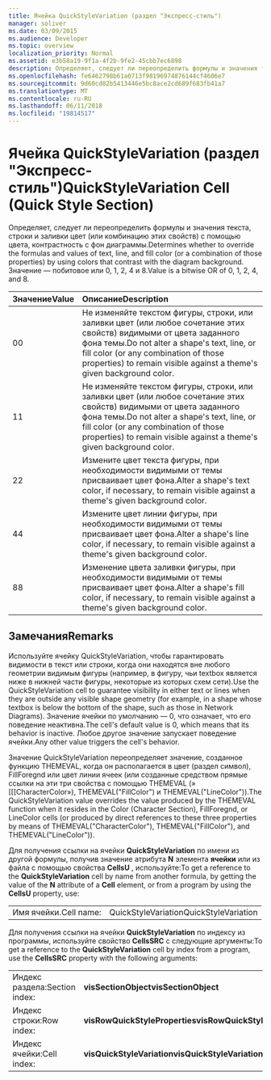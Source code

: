 ```yaml
---
title: Ячейка QuickStyleVariation (раздел "Экспресс-стиль")
manager: soliver
ms.date: 03/09/2015
ms.audience: Developer
ms.topic: overview
localization_priority: Normal
ms.assetid: e3b58a19-9f1a-4f2b-9fe2-45cbb7ec6898
description: Определяет, следует ли переопределить формулы и значения текста, строки и заливки цвет (или комбинацию этих свойств) с помощью цвета, контрастность с фон диаграммы. Значение — побитовое или 0, 1, 2, 4 и 8.
ms.openlocfilehash: fe6462798b61a0713f98196974876144cf4606e7
ms.sourcegitcommit: 9d60cd82b5413446e5bc8ace2cd689f683fb41a7
ms.translationtype: MT
ms.contentlocale: ru-RU
ms.lasthandoff: 06/11/2018
ms.locfileid: "19814517"
---
```

# <a name="quickstylevariation-cell-quick-style-section"></a><span data-ttu-id="02aa8-104">Ячейка QuickStyleVariation (раздел "Экспресс-стиль")</span><span class="sxs-lookup"><span data-stu-id="02aa8-104">QuickStyleVariation Cell (Quick Style Section)</span></span>

<span data-ttu-id="02aa8-105">Определяет, следует ли переопределить формулы и значения текста, строки и заливки цвет (или комбинацию этих свойств) с помощью цвета, контрастность с фон диаграммы.</span><span class="sxs-lookup"><span data-stu-id="02aa8-105">Determines whether to override the formulas and values of text, line, and fill color (or a combination of those properties) by using colors that contrast with the diagram background.</span></span> <span data-ttu-id="02aa8-106">Значение — побитовое или 0, 1, 2, 4 и 8.</span><span class="sxs-lookup"><span data-stu-id="02aa8-106">Value is a bitwise OR of 0, 1, 2, 4, and 8.</span></span>
  
|<span data-ttu-id="02aa8-107">**Значение**</span><span class="sxs-lookup"><span data-stu-id="02aa8-107">**Value**</span></span>|<span data-ttu-id="02aa8-108">**Описание**</span><span class="sxs-lookup"><span data-stu-id="02aa8-108">**Description**</span></span>|
|:-----|:-----|
|<span data-ttu-id="02aa8-109">0</span><span class="sxs-lookup"><span data-stu-id="02aa8-109">0</span></span>  <br/> |<span data-ttu-id="02aa8-110">Не изменяйте текстом фигуры, строки, или заливки цвет (или любое сочетание этих свойств) видимыми от цвета заданного фона темы.</span><span class="sxs-lookup"><span data-stu-id="02aa8-110">Do not alter a shape's text, line, or fill color (or any combination of those properties) to remain visible against a theme's given background color.</span></span>  <br/> |
|<span data-ttu-id="02aa8-111">1</span><span class="sxs-lookup"><span data-stu-id="02aa8-111">1</span></span>  <br/> |<span data-ttu-id="02aa8-112">Не изменяйте текстом фигуры, строки, или заливки цвет (или любое сочетание этих свойств) видимыми от цвета заданного фона темы.</span><span class="sxs-lookup"><span data-stu-id="02aa8-112">Do not alter a shape's text, line, or fill color (or any combination of those properties) to remain visible against a theme's given background color.</span></span>  <br/> |
|<span data-ttu-id="02aa8-113">2</span><span class="sxs-lookup"><span data-stu-id="02aa8-113">2</span></span>  <br/> |<span data-ttu-id="02aa8-114">Измените цвет текста фигуры, при необходимости видимыми от темы присваивает цвет фона.</span><span class="sxs-lookup"><span data-stu-id="02aa8-114">Alter a shape's text color, if necessary, to remain visible against a theme's given background color.</span></span>  <br/> |
|<span data-ttu-id="02aa8-115">4</span><span class="sxs-lookup"><span data-stu-id="02aa8-115">4</span></span>  <br/> |<span data-ttu-id="02aa8-116">Измените цвет линии фигуры, при необходимости видимыми от темы присваивает цвет фона.</span><span class="sxs-lookup"><span data-stu-id="02aa8-116">Alter a shape's line color, if necessary, to remain visible against a theme's given background color.</span></span>  <br/> |
|<span data-ttu-id="02aa8-117">8</span><span class="sxs-lookup"><span data-stu-id="02aa8-117">8</span></span>  <br/> |<span data-ttu-id="02aa8-118">Изменение цвета заливки фигуры, при необходимости видимыми от темы присваивает цвет фона.</span><span class="sxs-lookup"><span data-stu-id="02aa8-118">Alter a shape's fill color, if necessary, to remain visible against a theme's given background color.</span></span>  <br/> |
   
## <a name="remarks"></a><span data-ttu-id="02aa8-119">Замечания</span><span class="sxs-lookup"><span data-stu-id="02aa8-119">Remarks</span></span>

<span data-ttu-id="02aa8-120">Используйте ячейку QuickStyleVariation, чтобы гарантировать видимости в текст или строки, когда они находятся вне любого геометрии видимым фигуры (например, в фигуру, чьи textbox является ниже в нижней части фигуры, некоторые из которых схем сети).</span><span class="sxs-lookup"><span data-stu-id="02aa8-120">Use the QuickStyleVariation cell to guarantee visibility in either text or lines when they are outside any visible shape geometry (for example, in a shape whose textbox is below the bottom of the shape, such as those in Network Diagrams).</span></span> <span data-ttu-id="02aa8-121">Значение ячейки по умолчанию — 0, что означает, что его поведение неактивна.</span><span class="sxs-lookup"><span data-stu-id="02aa8-121">The cell's default value is 0, which means that its behavior is inactive.</span></span> <span data-ttu-id="02aa8-122">Любое другое значение запускает поведение ячейки.</span><span class="sxs-lookup"><span data-stu-id="02aa8-122">Any other value triggers the cell's behavior.</span></span>
  
<span data-ttu-id="02aa8-123">Значение QuickStyleVariation переопределяет значение, созданное функцию THEMEVAL, когда он располагается в цвет (раздел символ), FillForegnd или цвет линии ячеек (или созданные средством прямые ссылки на эти три свойства с помощью THEMEVAL (» [[[CharacterColor»), THEMEVAL("FillColor") и THEMEVAL("LineColor")).</span><span class="sxs-lookup"><span data-stu-id="02aa8-123">The QuickStyleVariation value overrides the value produced by the THEMEVAL function when it resides in the Color (Character Section), FillForegnd, or LineColor cells (or produced by direct references to these three properties by means of THEMEVAL("CharacterColor"), THEMEVAL("FillColor"), and THEMEVAL("LineColor")).</span></span>
  
<span data-ttu-id="02aa8-124">Для получения ссылки на ячейки **QuickStyleVariation** по имени из другой формулы, получив значение атрибута **N** элемента **ячейки** или из файла с помощью свойства **CellsU** , используйте:</span><span class="sxs-lookup"><span data-stu-id="02aa8-124">To get a reference to the **QuickStyleVariation** cell by name from another formula, by getting the value of the **N** attribute of a **Cell** element, or from a program by using the **CellsU** property, use:</span></span> 
  
|||
|:-----|:-----|
|<span data-ttu-id="02aa8-125">Имя ячейки.</span><span class="sxs-lookup"><span data-stu-id="02aa8-125">Cell name:</span></span>  <br/> |<span data-ttu-id="02aa8-126">QuickStyleVariation</span><span class="sxs-lookup"><span data-stu-id="02aa8-126">QuickStyleVariation</span></span>  <br/> |
   
<span data-ttu-id="02aa8-127">Для получения ссылки на ячейки **QuickStyleVariation** по индексу из программы, используйте свойство **CellsSRC** с следующие аргументы:</span><span class="sxs-lookup"><span data-stu-id="02aa8-127">To get a reference to the **QuickStyleVariation** cell by index from a program, use the **CellsSRC** property with the following arguments:</span></span> 
  
|||
|:-----|:-----|
|<span data-ttu-id="02aa8-128">Индекс раздела:</span><span class="sxs-lookup"><span data-stu-id="02aa8-128">Section index:</span></span>  <br/> |<span data-ttu-id="02aa8-129">**visSectionObject**</span><span class="sxs-lookup"><span data-stu-id="02aa8-129">**visSectionObject**</span></span> <br/> |
|<span data-ttu-id="02aa8-130">Индекс строки:</span><span class="sxs-lookup"><span data-stu-id="02aa8-130">Row index:</span></span>  <br/> |<span data-ttu-id="02aa8-131">**visRowQuickStyleProperties**</span><span class="sxs-lookup"><span data-stu-id="02aa8-131">**visRowQuickStyleProperties**</span></span> <br/> |
|<span data-ttu-id="02aa8-132">Индекс ячейки:</span><span class="sxs-lookup"><span data-stu-id="02aa8-132">Cell index:</span></span>  <br/> |<span data-ttu-id="02aa8-133">**visQuickStyleVariation**</span><span class="sxs-lookup"><span data-stu-id="02aa8-133">**visQuickStyleVariation**</span></span> <br/> |
   

